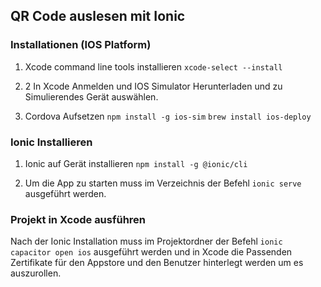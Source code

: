 ## QR Code auslesen mit Ionic

### Installationen (IOS Platform)

1. Xcode command line tools installieren
`xcode-select --install`

2. 2 In Xcode Anmelden und IOS Simulator Herunterladen und zu Simulierendes Gerät auswählen.

3. Cordova Aufsetzen
`npm install -g ios-sim`
`brew install ios-deploy`


### Ionic Installieren

1. Ionic auf Gerät installieren
`npm install -g @ionic/cli`

2. Um die App zu starten muss im Verzeichnis der Befehl `ionic serve` ausgeführt werden.


### Projekt in Xcode ausführen

Nach der Ionic Installation muss im Projektordner der Befehl `ionic capacitor open ios` ausgeführt werden und in Xcode die Passenden Zertifikate für den Appstore und den Benutzer hinterlegt werden um es auszurollen.
